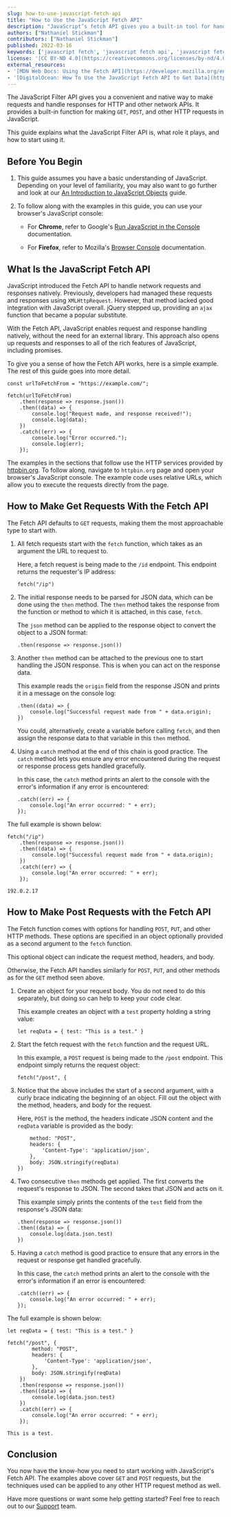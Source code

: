 ```yaml
---
slug: how-to-use-javascript-fetch-api
title: "How to Use the JavaScript Fetch API"
description: "JavaScript’s fetch API gives you a built-in tool for handling requests and responses in JavaScript. Learn more about fetch and how to start using it in this guide."
authors: ["Nathaniel Stickman"]
contributors: ["Nathaniel Stickman"]
published: 2022-03-16
keywords: ['javascript fetch', 'javascript fetch api', 'javascript fetch example']
license: '[CC BY-ND 4.0](https://creativecommons.org/licenses/by-nd/4.0)'
external_resources:
- '[MDN Web Docs: Using the Fetch API](https://developer.mozilla.org/en-US/docs/Web/API/Fetch_API/Using_Fetch)'
- '[DigitalOcean: How To Use the JavaScript Fetch API to Get Data](https://www.digitalocean.com/community/tutorials/how-to-use-the-javascript-fetch-api-to-get-data)'
---
```


The JavaScript Filter API gives you a convenient and native way to make requests and handle responses for HTTP and other network APIs. It provides a built-in function for making `GET`, `POST`, and other HTTP requests in JavaScript.

This guide explains what the JavaScript Filter API is, what role it plays, and how to start using it.

## Before You Begin

1.  This guide assumes you have a basic understanding of JavaScript. Depending on your level of familiarity, you may also want to go further and look at our [An Introduction to JavaScript Objects](/docs/guides/javascript-objects-tutorial/) guide.

1.  To follow along with the examples in this guide, you can use your browser's JavaScript console:

    - For **Chrome**, refer to Google's [Run JavaScript in the Console](https://developer.chrome.com/docs/devtools/console/javascript/) documentation.

    - For **Firefox**, refer to Mozilla's [Browser Console](https://developer.mozilla.org/en-US/docs/Tools/Browser_Console) documentation.

## What Is the JavaScript Fetch API

JavaScript introduced the Fetch API to handle network requests and responses natively. Previously, developers had managed these requests and responses using `XMLHttpRequest`. However, that method lacked good integration with JavaScript overall. jQuery stepped up, providing an `ajax` function that became a popular substitute.

With the Fetch API, JavaScript enables request and response handling natively, without the need for an external library. This approach also opens up requests and responses to all of the rich features of JavaScript, including promises.

To give you a sense of how the Fetch API works, here is a simple example. The rest of this guide goes into more detail.

```command
const urlToFetchFrom = "https://example.com/";

fetch(urlToFetchFrom)
    .then(response => response.json())
    .then((data) => {
        console.log("Request made, and response received!");
        console.log(data);
    })
    .catch((err) => {
        console.log("Error occurred.");
        console.log(err);
    });
```

The examples in the sections that follow use the HTTP services provided by [httpbin.org](https://httpbin.org/). To follow along, navigate to `httpbin.org` page and open your browser's JavaScript console. The example code uses relative URLs, which allow you to execute the requests directly from the page.

## How to Make Get Requests With the Fetch API

The Fetch API defaults to `GET` requests, making them the most approachable type to start with.

1.  All fetch requests start with the `fetch` function, which takes as an argument the URL to request to.

    Here, a fetch request is being made to the `/id` endpoint. This endpoint returns the requester's IP address:

    ```command
    fetch("/ip")
    ```

1.  The initial response needs to be parsed for JSON data, which can be done using the `then` method. The `then` method takes the response from the function or method to which it is attached, in this case, `fetch`.

    The `json` method can be applied to the response object to convert the object to a JSON format:

    ```command
    .then(response => response.json())
    ```

1.  Another `then` method can be attached to the previous one to start handling the JSON response. This is when you can act on the response data.

    This example reads the `origin` field from the response JSON and prints it in a message on the console log:

    ```command
    .then((data) => {
        console.log("Successful request made from " + data.origin);
    })
    ```

    You could, alternatively, create a variable before calling `fetch`, and then assign the response data to that variable in this `then` method.

1.  Using a `catch` method at the end of this chain is good practice. The `catch` method lets you ensure any error encountered during the request or response process gets handled gracefully.

    In this case, the `catch` method prints an alert to the console with the error's information if any error is encountered:

    ```command
    .catch((err) => {
        console.log("An error occurred: " + err);
    });
    ```

The full example is shown below:

```command
fetch("/ip")
    .then(response => response.json())
    .then((data) => {
        console.log("Successful request made from " + data.origin);
    })
    .catch((err) => {
        console.log("An error occurred: " + err);
    });
```

```output
192.0.2.17
```

## How to Make Post Requests with the Fetch API

The Fetch function comes with options for handling `POST`, `PUT`, and other HTTP methods. These options are specified in an object optionally provided as a second argument to the `fetch` function.

This optional object can indicate the request method, headers, and body.

Otherwise, the Fetch API handles similarly for `POST`, `PUT`, and other methods as for the `GET` method seen above.

1.  Create an object for your request body. You do not need to do this separately, but doing so can help to keep your code clear.

    This example creates an object with a `test` property holding a string value:

    ```command
    let reqData = { test: "This is a test." }
    ```

1.  Start the fetch request with the `fetch` function and the request URL.

    In this example, a `POST` request is being made to the `/post` endpoint. This endpoint simply returns the request object:

    ```command
    fetch("/post", {
    ```

1.  Notice that the above includes the start of a second argument, with a curly brace indicating the beginning of an object. Fill out the object with the method, headers, and body for the request.

    Here, `POST` is the method, the headers indicate JSON content and the `reqData` variable is provided as the body:

    ```command
        method: "POST",
        headers: {
            'Content-Type': 'application/json',
        },
        body: JSON.stringify(reqData)
    })
    ```

1.  Two consecutive `then` methods get applied. The first converts the request's response to JSON. The second takes that JSON and acts on it.

    This example simply prints the contents of the `test` field from the response's JSON data:

    ```command
    .then(response => response.json())
    .then((data) => {
        console.log(data.json.test)
    })
    ```

1.  Having a `catch` method is good practice to ensure that any errors in the request or response get handled gracefully.

    In this case, the `catch` method prints an alert to the console with the error's information if an error is encountered:

    ```command
    .catch((err) => {
        console.log("An error occurred: " + err);
    });
    ```

The full example is shown below:

```command
let reqData = { test: "This is a test." }

fetch("/post", {
        method: "POST",
        headers: {
            'Content-Type': 'application/json',
        },
        body: JSON.stringify(reqData)
    })
    .then(response => response.json())
    .then((data) => {
        console.log(data.json.test)
    })
    .catch((err) => {
        console.log("An error occurred: " + err);
    });
```

```output
This is a test.
```

## Conclusion

You now have the know-how you need to start working with JavaScript's Fetch API. The examples above cover `GET` and `POST` requests, but the techniques used can be applied to any other HTTP request method as well.

Have more questions or want some help getting started? Feel free to reach out to our [Support](https://www.linode.com/support/) team.